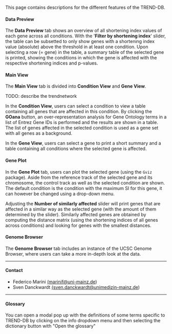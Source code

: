 This page contains descriptions for the different features of the TREND-DB. 

#### Data Preview

The **Data Preview** tab shows an overview of all shortening index values of each gene across all conditions. 
With the '**Filter by shortening index**' slider, the table can be subsetted to only show genes with a shortening index value (absolute) above the threshold in at least one condition. 
Upon selecting a row (= gene) in the table, a summary table of the selected gene is printed, showing the conditions in which the gene is affected with the respective shortening indices and p-values.

#### Main View

The **Main View** tab is divided into **Condition View** and **Gene View**.

TODO: describe the trendnetwork

In the **Condition View**, users can select a condition to view a table containing all genes that are affected in this condition.
By clicking the **GOana** button, an over-representation analysis for Gene Ontology terms in a list of Entrez Gene IDs is performed and the results are shown in a table. 
The list of genes affected in the selected condition is used as a gene set with all genes as a background.

In the **Gene View**, users can select a gene to print a short summary and a table containing all conditions where the selected gene is affected.

#### Gene Plot

In the **Gene Plot** tab, users can plot the selected gene (using the `Gviz` package). 
Aside from the reference track of the selected gene and its chromosome, the control track as well as the selected condition are shown.
The default condition is the condition with the maximum SI for this gene, it can however be changed using a drop-down menu.

Adjusting the **Number of similarly affected** slider will print genes that are affected in a similar way as the selected gene (with the amount of them determined by the slider).
Similarly affected genes are obtained by computing the distance matrix (using the shortening indices of all genes across conditions) and looking for genes with the smallest distances.

#### Genome Browser

The **Genome Browser** tab includes an instance of the UCSC Genome Browser, where users can take a more in-depth look at the data. 

<hr/>

#### Contact

- Federico Marini <a href='mailto:marinif@uni-mainz.de' target='_top'>(marinif@uni-mainz.de)</a>
- Sven Danckwardt <a href='mailto:sven.danckwardt@unimedizin-mainz.de' target='_top'>(sven.danckwardt@unimedizin-mainz.de)</a>

<hr/>

#### Glossary

You can open a modal pop up with the definitions of some terms specific to TREND-DB by clicking on the info dropdown menu and then selecting the dictionary button with "Open the glossary"
